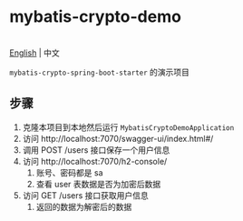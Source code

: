 # mybatis-crypto-demo
<br> <a href="README.MD">English</a> | 中文

`mybatis-crypto-spring-boot-starter` 的演示项目

## 步骤

1. 克隆本项目到本地然后运行 `MybatisCryptoDemoApplication`
2. 访问 http://localhost:7070/swagger-ui/index.html#/
3. 调用 POST /users 接口保存一个用户信息
4. 访问 http://localhost:7070/h2-console/
   1. 账号、密码都是 sa
   2. 查看 user 表数据是否为加密后数据
5. 访问 GET /users 接口获取用户信息
   1. 返回的数据为解密后的数据
